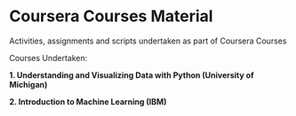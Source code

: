 # Coursera Courses Material
Activities, assignments and scripts undertaken as part of Coursera Courses

Courses Undertaken:

**1. Understanding and Visualizing Data with Python (University of Michigan)**

**2. Introduction to Machine Learning (IBM)**
